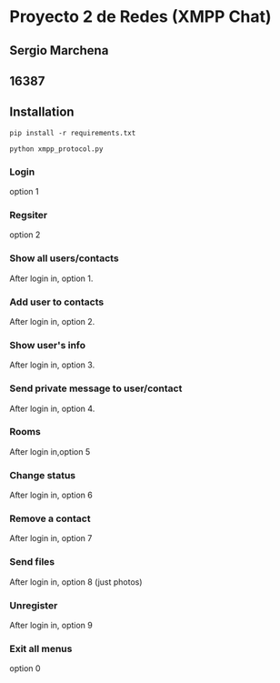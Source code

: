 # Proyecto 2 de Redes (XMPP Chat)
## Sergio Marchena
## 16387


## Installation
```
pip install -r requirements.txt
```
```
python xmpp_protocol.py
```

### Login
option 1

### Regsiter
option 2

### Show all users/contacts
After login in, option 1.

### Add user to contacts
After login in, option 2.

### Show user's info
After login in, option 3.

### Send private message to user/contact
After login in, option 4.

### Rooms
After login in,option 5

### Change status
After login in, option 6

### Remove a contact
After login in, option 7

### Send files
After login in, option 8 (just photos)

### Unregister
After login in, option 9

### Exit all menus
option 0
